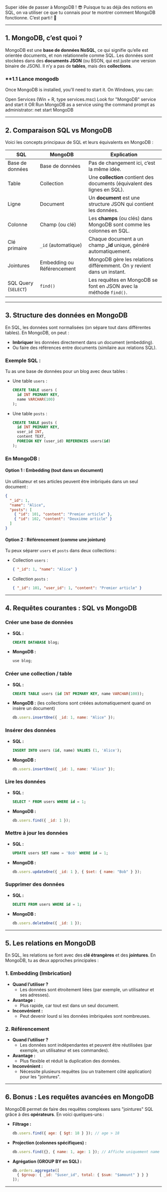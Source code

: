 Super idée de passer à MongoDB ! 😎 Puisque tu as déjà des notions en SQL, on va utiliser ce que tu connais pour te montrer comment MongoDB fonctionne. C’est parti ! 🚀

---

## **1. MongoDB, c’est quoi ?**
MongoDB est une **base de données NoSQL**, ce qui signifie qu’elle est orientée documents, et non relationnelle comme SQL. Les données sont stockées dans des **documents JSON** (ou BSON, qui est juste une version binaire de JSON). Il n’y a pas de **tables**, mais des **collections**.

### **1.1 Lance mongodb
<p>
Once MongoDB is installed, you'll need to start it. On Windows, you can:

Open Services (Win + R, type services.msc)
Look for "MongoDB" service and start it OR
Run MongoDB as a service using the command prompt as administrator: net start MongoDB
</p>

---

## **2. Comparaison SQL vs MongoDB**
Voici les concepts principaux de SQL et leurs équivalents en MongoDB :

| **SQL**                | **MongoDB**                  | **Explication**                                                                 |
|------------------------|-----------------------------|---------------------------------------------------------------------------------|
| Base de données        | Base de données             | Pas de changement ici, c’est la même idée.                                      |
| Table                  | Collection                  | Une **collection** contient des documents (équivalent des lignes en SQL).       |
| Ligne                  | Document                    | Un **document** est une structure JSON qui contient les données.                |
| Colonne                | Champ (ou clé)              | Les **champs** (ou clés) dans MongoDB sont comme les colonnes en SQL.           |
| Clé primaire           | `_id` (automatique)         | Chaque document a un champ **_id** unique, généré automatiquement.              |
| Jointures              | Embedding ou Référencement  | MongoDB gère les relations différemment. On y revient dans un instant.          |
| SQL Query (`SELECT`)   | `find()`                    | Les requêtes en MongoDB se font en JSON avec la méthode `find()`.                |

---

## **3. Structure des données en MongoDB**
En SQL, les données sont normalisées (on sépare tout dans différentes tables). En MongoDB, on peut :
- **Imbriquer** les données directement dans un document (embedding).
- Ou faire des références entre documents (similaire aux relations SQL).

### **Exemple SQL :**
Tu as une base de données pour un blog avec deux tables :
- Une table `users` :
  ```sql
  CREATE TABLE users (
    id INT PRIMARY KEY,
    name VARCHAR(100)
  );
  ```
- Une table `posts` :
  ```sql
  CREATE TABLE posts (
    id INT PRIMARY KEY,
    user_id INT,
    content TEXT,
    FOREIGN KEY (user_id) REFERENCES users(id)
  );
  ```

### **En MongoDB :**
#### Option 1 : **Embedding** (tout dans un document)
Un utilisateur et ses articles peuvent être imbriqués dans un seul document :
```json
{
  "_id": 1,
  "name": "Alice",
  "posts": [
    { "id": 101, "content": "Premier article" },
    { "id": 102, "content": "Deuxième article" }
  ]
}
```

#### Option 2 : **Référencement** (comme une jointure)
Tu peux séparer `users` et `posts` dans deux collections :
- Collection `users` :
  ```json
  { "_id": 1, "name": "Alice" }
  ```
- Collection `posts` :
  ```json
  { "_id": 101, "user_id": 1, "content": "Premier article" }
  ```

---

## **4. Requêtes courantes : SQL vs MongoDB**
### **Créer une base de données**
- **SQL :**
  ```sql
  CREATE DATABASE blog;
  ```
- **MongoDB :**
  ```js
  use blog;
  ```

### **Créer une collection / table**
- **SQL :**
  ```sql
  CREATE TABLE users (id INT PRIMARY KEY, name VARCHAR(100));
  ```
- **MongoDB :** (les collections sont créées automatiquement quand on insère un document)
  ```js
  db.users.insertOne({ _id: 1, name: "Alice" });
  ```

### **Insérer des données**
- **SQL :**
  ```sql
  INSERT INTO users (id, name) VALUES (1, 'Alice');
  ```
- **MongoDB :**
  ```js
  db.users.insertOne({ _id: 1, name: "Alice" });
  ```

### **Lire les données**
- **SQL :**
  ```sql
  SELECT * FROM users WHERE id = 1;
  ```
- **MongoDB :**
  ```js
  db.users.find({ _id: 1 });
  ```

### **Mettre à jour les données**
- **SQL :**
  ```sql
  UPDATE users SET name = 'Bob' WHERE id = 1;
  ```
- **MongoDB :**
  ```js
  db.users.updateOne({ _id: 1 }, { $set: { name: "Bob" } });
  ```

### **Supprimer des données**
- **SQL :**
  ```sql
  DELETE FROM users WHERE id = 1;
  ```
- **MongoDB :**
  ```js
  db.users.deleteOne({ _id: 1 });
  ```

---

## **5. Les relations en MongoDB**
En SQL, les relations se font avec des **clé étrangères** et des **jointures**. En MongoDB, tu as deux approches principales :

### **1. Embedding (Imbrication)**
- **Quand l’utiliser ?**
  - Les données sont étroitement liées (par exemple, un utilisateur et ses adresses).
- **Avantage :**
  - Plus rapide, car tout est dans un seul document.
- **Inconvénient :**
  - Peut devenir lourd si les données imbriquées sont nombreuses.

### **2. Référencement**
- **Quand l’utiliser ?**
  - Les données sont indépendantes et peuvent être réutilisées (par exemple, un utilisateur et ses commandes).
- **Avantage :**
  - Plus flexible et réduit la duplication des données.
- **Inconvénient :**
  - Nécessite plusieurs requêtes (ou un traitement côté application) pour les "jointures".

---

## **6. Bonus : Les requêtes avancées en MongoDB**
MongoDB permet de faire des requêtes complexes sans "jointures" SQL grâce à des **opérateurs**. En voici quelques-uns :

- **Filtrage :**
  ```js
  db.users.find({ age: { $gt: 18 } }); // age > 18
  ```

- **Projection (colonnes spécifiques) :**
  ```js
  db.users.find({}, { name: 1, age: 1 }); // Affiche uniquement name et age
  ```

- **Agrégation (GROUP BY en SQL) :**
  ```js
  db.orders.aggregate([
    { $group: { _id: "$user_id", total: { $sum: "$amount" } } }
  ]);
  ```

---
